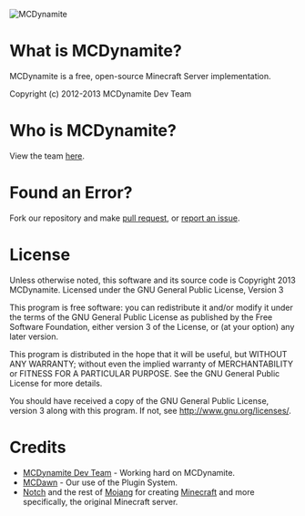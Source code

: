 ![MCDynamite](http://i.imgur.com/k4mwc.png)

What is MCDynamite?
==========

MCDynamite is a free, open-source Minecraft Server implementation.

Copyright (c) 2012-2013 MCDynamite Dev Team

Who is MCDynamite?
=========

View the team [here](https://github.com/MCDynamite/MCDynamite/wiki/Team).

Found an Error?
==========

Fork our repository and make [pull request](https://github.com/MCDynamite/MCDynamite/pull/new/master), or [report an issue](https://github.com/MCDynamite/MCDynamite/issues).

License
==========

Unless otherwise noted, this software and its source code is Copyright 2013 MCDynamite. Licensed under the GNU General Public License, Version 3

This program is free software: you can redistribute it and/or modify it under the terms of the GNU General Public License as published by the Free Software Foundation, either version 3 of the License, or (at your option) any later version.

This program is distributed in the hope that it will be useful, but WITHOUT ANY WARRANTY; without even the implied warranty of MERCHANTABILITY or FITNESS FOR A PARTICULAR PURPOSE. See the GNU General Public License for more details.

You should have received a copy of the GNU General Public License, version 3 along with this program. If not, see http://www.gnu.org/licenses/.

Credits
==========

* [MCDynamite Dev Team](https://github.com/MCDynamite?tab=members) - Working hard on MCDynamite.
* [MCDawn](https://github.com/jonnyli1125) - Our use of the Plugin System.
* [Notch](http://mojang.com/notch/) and the rest of [Mojang](http://mojang.com/) for creating [Minecraft](http://minecraft.net/) and more specifically, the original Minecraft server.

